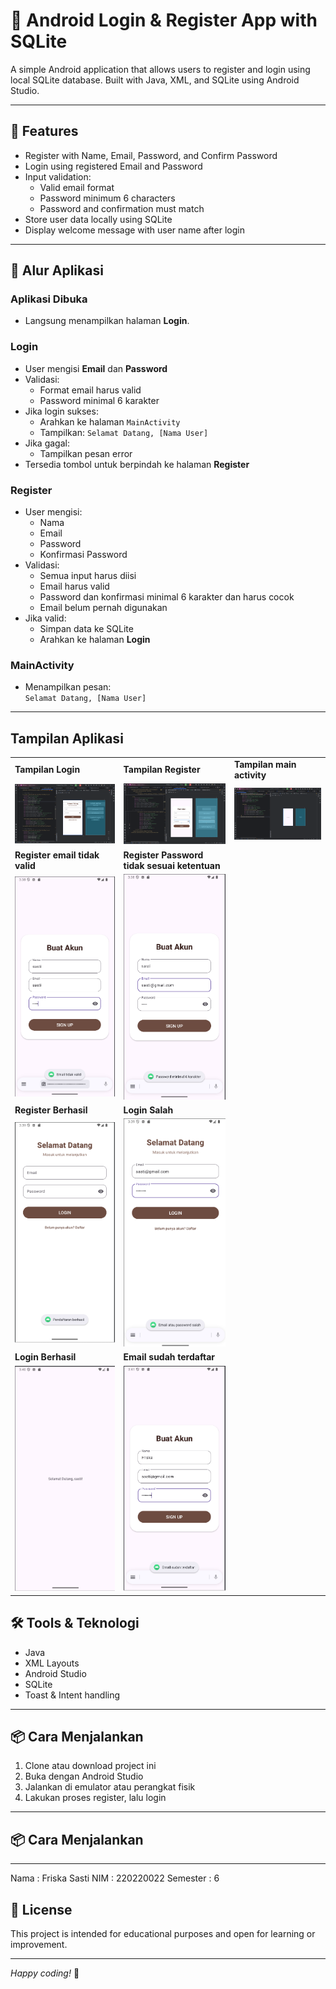 # 📱 Android Login & Register App with SQLite

A simple Android application that allows users to register and login using local SQLite database. Built with Java, XML, and SQLite using Android Studio.

---

## 🚀 Features

- Register with Name, Email, Password, and Confirm Password  
- Login using registered Email and Password  
- Input validation:  
  - Valid email format  
  - Password minimum 6 characters  
  - Password and confirmation must match  
- Store user data locally using SQLite  
- Display welcome message with user name after login  

---

## 🧭 Alur Aplikasi

### Aplikasi Dibuka  
- Langsung menampilkan halaman **Login**.

### Login  
- User mengisi **Email** dan **Password**  
- Validasi:  
  - Format email harus valid  
  - Password minimal 6 karakter  
- Jika login sukses:  
  - Arahkan ke halaman `MainActivity`  
  - Tampilkan: `Selamat Datang, [Nama User]`  
- Jika gagal:  
  - Tampilkan pesan error  
- Tersedia tombol untuk berpindah ke halaman **Register**

### Register  
- User mengisi:  
  - Nama  
  - Email  
  - Password  
  - Konfirmasi Password  
- Validasi:  
  - Semua input harus diisi  
  - Email harus valid  
  - Password dan konfirmasi minimal 6 karakter dan harus cocok  
  - Email belum pernah digunakan  
- Jika valid:  
  - Simpan data ke SQLite  
  - Arahkan ke halaman **Login**

### MainActivity  
- Menampilkan pesan:  
  `Selamat Datang, [Nama User]`

---

## Tampilan Aplikasi
<table>
  <tr>
    <td><strong>Tampilan Login</strong></td>
    <td><strong>Tampilan Register</strong></td>
    <td><strong>Tampilan main activity</strong></td>
  </tr>
  <tr>
    <td><img src="gambar/Screenshot 2025-05-24 153652.png" width="250"/></td>
    <td><img src="gambar/Screenshot 2025-05-24 153636.png" width="250"/></td>
    <td><img src="gambar/Screenshot 2025-05-24 153727.png" width="250"/></td>
  </tr>
  <tr>
    <td><strong>Register email tidak valid</strong></td>
    <td><strong>Register Password tidak sesuai ketentuan</strong></td>
  </tr>
  <tr>
    <td><img src="gambar/Screenshot 2025-05-24 153834.png" width="250"/></td>
    <td><img src="gambar/Screenshot 2025-05-24 153859.png" width="250"/></td>
  </tr>
  <tr>
    <td><strong>Register Berhasil</strong></td>
    <td><strong>Login Salah</strong></td>
  </tr>
  <tr>
    <td><img src="gambar/Screenshot 2025-05-24 153924.png" width="300"/></td>
      <td><img src="gambar/Screenshot 2025-05-24 154005.png" width="300"/></td>
  </tr>
  <tr>
    <td><strong>Login Berhasil</strong></td>
    <td><strong>Email sudah terdaftar</strong></td>
  </tr>
  <tr>
    <td><img src="gambar/Screenshot 2025-05-24 154022.png" width="300"/></td>
      <td><img src="gambar/Screenshot 2025-05-24 154146.png" width="300"/></td>
  </tr>
</table>

## 🛠️ Tools & Teknologi

- Java  
- XML Layouts  
- Android Studio  
- SQLite  
- Toast & Intent handling  

---

## 📦 Cara Menjalankan

1. Clone atau download project ini  
2. Buka dengan Android Studio  
3. Jalankan di emulator atau perangkat fisik  
4. Lakukan proses register, lalu login  

---

## 📦 Cara Menjalankan
---
Nama : Friska Sasti
NIM : 220220022
Semester : 6

## 📄 License

This project is intended for educational purposes and open for learning or improvement.

---

*Happy coding!* 🚀
